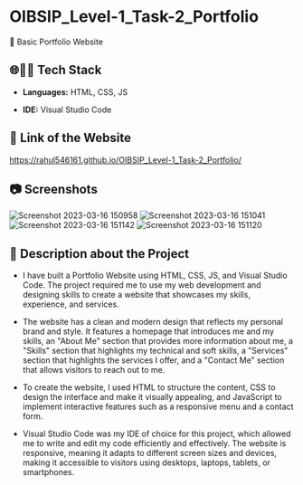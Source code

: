 # OIBSIP_Level-1_Task-2_Portfolio

🚀 Basic Portfolio Website


## 🌐👨‍💻 Tech Stack

- **Languages:** HTML, CSS, JS

- **IDE:** Visual Studio Code


## 🔗 Link of the Website

https://rahul546161.github.io/OIBSIP_Level-1_Task-2_Portfolio/

## 📷 Screenshots

![Screenshot 2023-03-16 150958](https://user-images.githubusercontent.com/124900181/225577517-850292e8-2798-4388-86c7-154e84ca8b66.jpg)
![Screenshot 2023-03-16 151041](https://user-images.githubusercontent.com/124900181/225577547-ab43518f-341b-4b22-9356-faff51bcbecd.jpg)
![Screenshot 2023-03-16 151142](https://user-images.githubusercontent.com/124900181/225577407-57808e6e-58cd-4db7-88b3-a504edc3d93f.jpg)
![Screenshot 2023-03-16 151120](https://user-images.githubusercontent.com/124900181/225577431-0eeab5e1-adc3-4281-9965-6b20d204ceee.jpg)


## 👋 Description about the Project

- I have built a Portfolio Website using HTML, CSS, JS, and Visual Studio Code. The project required me to use my web development and designing skills to create a website that showcases my skills, experience, and services.

- The website has a clean and modern design that reflects my personal brand and style. It features a homepage that introduces me and my skills, an "About Me" section that provides more information about me, a "Skills" section that highlights my technical and soft skills, a "Services" section that highlights the services I offer, and a "Contact Me" section that allows visitors to reach out to me.

- To create the website, I used HTML to structure the content, CSS to design the interface and make it visually appealing, and JavaScript to implement interactive features such as a responsive menu and a contact form.

- Visual Studio Code was my IDE of choice for this project, which allowed me to write and edit my code efficiently and effectively. The website is responsive, meaning it adapts to different screen sizes and devices, making it accessible to visitors using desktops, laptops, tablets, or smartphones.


